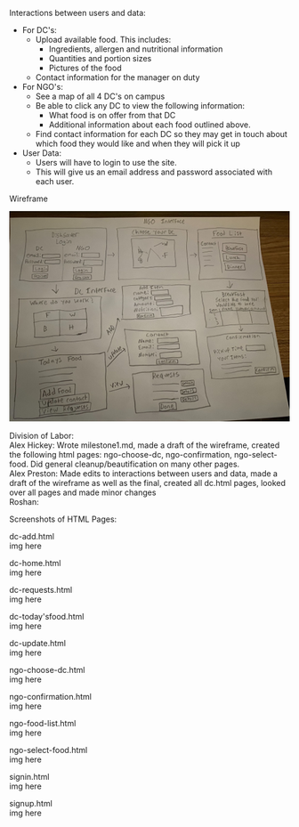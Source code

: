Interactions between users and data:
* For DC's:
    * Upload available food. This includes:
        * Ingredients, allergen and nutritional information
        * Quantities and portion sizes 
        * Pictures of the food
    * Contact information for the manager on duty
* For NGO's:
    * See a map of all 4 DC's on campus
    * Be able to click any DC to view the following information:
        * What food is on offer from that DC
        * Additional information about each food outlined above.
    * Find contact information for each DC so they may get in touch about which food they would like and when they will pick it up
* User Data:
    * Users will have to login to use the site.
    * This will give us an email address and password associated with each user.
    
Wireframe

![example image](Wireframe.jpg)



Division of Labor: \
Alex Hickey: Wrote milestone1.md, made a draft of the wireframe, created the following html pages: ngo-choose-dc, ngo-confirmation, ngo-select-food. Did general cleanup/beautification on many other pages. \
Alex Preston: Made edits to interactions between users and data, made a draft of the wireframe as well as the final, created all dc.html pages, looked over all pages and made minor changes\
Roshan: 

Screenshots of HTML Pages:

dc-add.html \
img here 

dc-home.html \
img here 

dc-requests.html \
img here 

dc-today'sfood.html \
img here 

dc-update.html \
img here 

ngo-choose-dc.html \
img here 

ngo-confirmation.html \
img here 

ngo-food-list.html \
img here 

ngo-select-food.html \
img here 

signin.html \
img here 

signup.html \
img here 